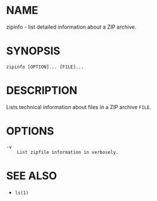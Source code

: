 # NAME
zipinfo - list detailed information about a ZIP archive.

# SYNOPSIS

    zipinfo [OPTION]... [FILE]...

# DESCRIPTION
Lists technical information about files in a ZIP archive `FILE`.

# OPTIONS

    -v
        List zipfile information in verbosely.

# SEE ALSO
- `ls(1)`
